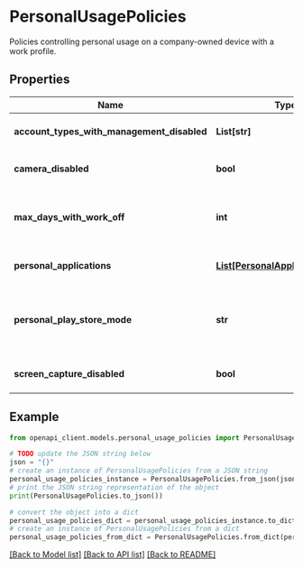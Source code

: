 # PersonalUsagePolicies

Policies controlling personal usage on a company-owned device with a work profile.

## Properties

Name | Type | Description | Notes
------------ | ------------- | ------------- | -------------
**account_types_with_management_disabled** | **List[str]** | Account types that can&#39;t be managed by the user. | [optional] 
**camera_disabled** | **bool** | If true, the camera is disabled on the personal profile. | [optional] 
**max_days_with_work_off** | **int** | Controls how long the work profile can stay off. The duration must be at least 3 days. | [optional] 
**personal_applications** | [**List[PersonalApplicationPolicy]**](PersonalApplicationPolicy.md) | Policy applied to applications in the personal profile. | [optional] 
**personal_play_store_mode** | **str** | Used together with personalApplications to control how apps in the personal profile are allowed or blocked. | [optional] 
**screen_capture_disabled** | **bool** | If true, screen capture is disabled for all users. | [optional] 

## Example

```python
from openapi_client.models.personal_usage_policies import PersonalUsagePolicies

# TODO update the JSON string below
json = "{}"
# create an instance of PersonalUsagePolicies from a JSON string
personal_usage_policies_instance = PersonalUsagePolicies.from_json(json)
# print the JSON string representation of the object
print(PersonalUsagePolicies.to_json())

# convert the object into a dict
personal_usage_policies_dict = personal_usage_policies_instance.to_dict()
# create an instance of PersonalUsagePolicies from a dict
personal_usage_policies_from_dict = PersonalUsagePolicies.from_dict(personal_usage_policies_dict)
```
[[Back to Model list]](../README.md#documentation-for-models) [[Back to API list]](../README.md#documentation-for-api-endpoints) [[Back to README]](../README.md)


